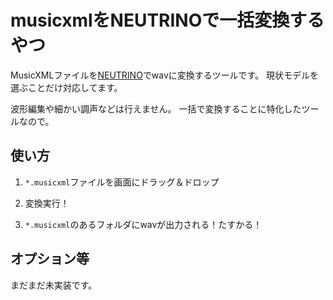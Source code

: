 # musicxmlをNEUTRINOで一括変換するやつ

MusicXMLファイルを[NEUTRINO](https://studio-neutrino.com)でwavに変換するツールです。
現状モデルを選ぶことだけ対応してます。

波形編集や細かい調声などは行えません。
一括で変換することに特化したツールなので。

## 使い方

1. `*.musicxml`ファイルを画面にドラッグ＆ドロップ

2. 変換実行！

3. `*.musicxml`のあるフォルダにwavが出力される！たすかる！

## オプション等

まだまだ未実装です。
